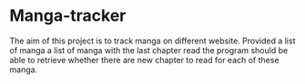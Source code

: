 # Manga-tracker
The aim of this project is to track manga on different website.
Provided a list of manga a list of manga with the last chapter read the program
should be able to retrieve whether there are new chapter to read for each of these
manga.